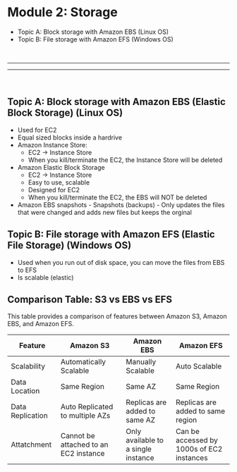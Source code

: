 # Module 2: Storage

- Topic A: Block storage with Amazon EBS (Linux OS)
- Topic B: File storage with Amazon EFS (Windows OS)

<br>

<hr>
<hr>

<br>

## Topic A: Block storage with Amazon EBS (Elastic Block Storage) (Linux OS)

- Used for EC2
- Equal sized blocks inside a hardrive
- Amazon Instance Store:
  - EC2 -> Instance Store
  - When you kill/terminate the EC2, the Instance Store will be deleted
- Amazon Elastic Block Storage
  - EC2 -> Instance Store
  - Easy to use, scalable
  - Designed for EC2
  - When you kill/terminate the EC2, the EBS will NOT be deleted
- Amazon EBS snapshots - Snapshots (backups) - Only updates the files that were changed and adds new files but keeps the orginal

## Topic B: File storage with Amazon EFS (Elastic File Storage) (Windows OS)

- Used when you run out of disk space, you can move the files from EBS to EFS
- Is scalable (elastic)

## Comparison Table: S3 vs EBS vs EFS

This table provides a comparison of features between Amazon S3, Amazon EBS, and Amazon EFS.

| Feature          | Amazon S3                             | Amazon EBS                          | Amazon EFS                                |
| ---------------- | ------------------------------------- | ----------------------------------- | ----------------------------------------- |
| Scalability      | Automatically Scalable                | Manually Scalable                   | Auto Scalable                             |
| Data Location    | Same Region                           | Same AZ                             | Same Region                               |
| Data Replication | Auto Replicated to multiple AZs       | Replicas are added to same AZ       | Replicas are added to same region         |
| Attatchment      | Cannot be attached to an EC2 instance | Only available to a single instance | Can be accessed by 1000s of EC2 instances |
